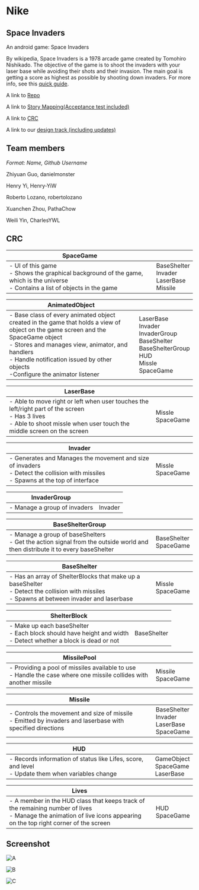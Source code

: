 # Nike

## Space Invaders

An android game: Space Invaders

By wikipedia, Space Invaders is a 1978 arcade game created by Tomohiro Nishikado.
The objective of the game is to shoot the invaders with  your laser base while
avoiding their shots and their invasion. The main goal is getting a score as
highest as possible by shooting down invaders.
For more info, see this [quick guide](https://www.classicgaming.cc/classics/space-invaders/play-guide).

A link to [Repo](https://github.com/ecs160ss12019/Nike)

A link to [Story Mapping(Acceptance test included)](https://github.com/ecs160ss12019/Nike/blob/master/StoryMapping.md)

A link to [CRC](https://github.com/ecs160ss12019/Nike/blob/master/CRC.md)

A link to our [design track (including updates)](https://github.com/ecs160ss12019/Nike/blob/master/DesignTrack.md)


## Team members

*Format: Name, Github Username*

Zhiyuan Guo,    danielmonster

Henry Yi,    Henry-YiW

Roberto Lozano,    robertolozano

Xuanchen Zhou,    PathaChow

Weili Yin,    CharlesYWL


## CRC


| SpaceGame | |
|---|---|
|  - UI of this game  <br> - Shows the graphical background of the game, which is the universe <br> - Contains a list of objects in the game |  BaseShelter <br> Invader <br> LaserBase <br> Missile |



| AnimatedObject | |
|---|---|
|  - Base class of every animated object created in the game that holds a view of object on the game screen and the SpaceGame object  <br> - Stores and manages view, animator, and handlers <br> - Handle notification issued by other objects <br> -Configure the animator listener | LaserBase <br> Invader <br> InvaderGroup <br> BaseShelter <br> BaseShelterGroup <br> HUD <br> Missle <br> SpaceGame |



| LaserBase | |
|---|---|
|  - Able to move right or left when user touches the left/right part of the screen <br> - Has 3 lives <br> - Able to shoot missle when user touch the middle screen on the screen |  Missle <br> SpaceGame |



| Invader | |
|---|---|
|  - Generates and Manages the movement and size of invaders <br> - Detect the collision with missiles <br> - Spawns at the top of interface |  Missle <br> SpaceGame |


| InvaderGroup | |
|---|---|
|  - Manage a group of invaders|  Invader |


| BaseShelterGroup | |
|---|---|
|  - Manage a group of baseShelters  <br> - Get the action signal from the outside world and then distribute it to every baseShelter  |  BaseShelter <br> SpaceGame |



| BaseShelter | |
|---|---|
|  - Has an array of ShelterBlocks that make up a baseShelter  <br> - Detect the collision with missiles <br> - Spawns at between invader and laserbase |  Missle <br> SpaceGame |


| ShelterBlock | |
|---|---|
|  - Make up each baseShelter  <br> - Each block should have height and width <br> - Detect whether a block is dead or not | BaseShelter |




| MissilePool | |
|---|---|
|  - Providing a pool of missiles available to use  <br> - Handle the case where one missile collides with another missile |  Missile <br> SpaceGame |



| Missile | |
|---|---|
|  - Controls the movement and size of missile  <br> - Emitted by invaders and laserbase with specified directions |  BaseShelter <br> Invader <br> LaserBase <br> SpaceGame |



| HUD | |
|---|---|
|  - Records information of status like Lifes, score, and level  <br> - Update them when variables change |  GameObject <br> SpaceGame <br> LaserBase |

| Lives | |
|---|---|
|  - A member in the HUD class that keeps track of the remaining number of lives  <br> - Manage the animation of live icons appearing on the top right corner of the screen |  HUD <br> SpaceGame |


## Screenshot

![A](https://github.com/ecs160ss12019/Nike/blob/master/screenshot/sprint2A.png)

![B](https://github.com/ecs160ss12019/Nike/blob/master/screenshot/sprint2B.png)

![C](https://github.com/ecs160ss12019/Nike/blob/master/screenshot/sprint2C.png)